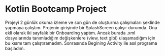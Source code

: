 # Kotlin Bootcamp Project
 
Projeyi 2 günlük okuma izleme ve son gün de oluşturma çalışmaları şeklinde yapmaya çalıştım. 
Projenin girişinde bir SplashScreen çalışır durumda. Ona ekli olarak iki sayfalık bir Onboarding yaptım.
Ancak burada .xml dosyalarında tanımladığım değişkenlere (view, text gibi) ulaşamadığım için bu kısmı tam çalıştıramadım.
Sonrasında Begining Activity ile asıl programa başladım.
